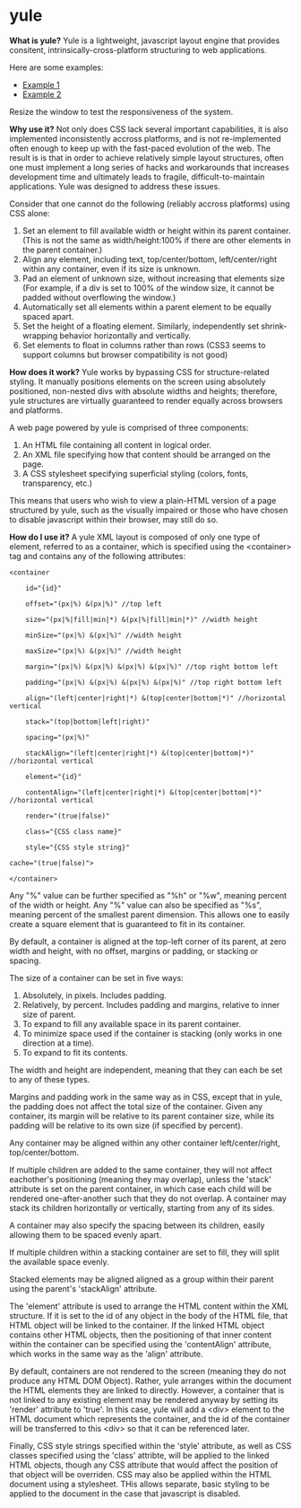 yule
====

<b>What is yule?</b>
Yule is a lightweight, javascript layout engine that provides consitent, intrinsically-cross-platform structuring to web applications.

Here are some examples:
<ul>
<li><a href="https://scratchspace.org/yule/example/index.html">Example 1</a></li>
<li><a href="https://scratchspace.org/yule/example/stacktest.html">Example 2</a></li>
</ul>
Resize the window to test the responsiveness of the system.

<b>Why use it?</b>
Not only does CSS lack several important capabilities, it is also implemented inconsistently accross platforms, and is not re-implemented often enough to keep up with the fast-paced evolution of the web. The result is is that in order to achieve relatively simple layout structures, often one must implement a long series of hacks and workarounds that increases development time and ultimately leads to fragile, difficult-to-maintain applications. Yule was designed to address these issues.

Consider that one cannot do the following (reliably accross platforms) using CSS alone:

 1. Set an element to fill available width or height within its parent container. (This is not the same as width/height:100% if there are other elements in the parent container.)
 2. Align any element, including text, top/center/bottom, left/center/right within any container, even if its size is unknown.
 3. Pad an element of unknown size, without increasing that elements size (For example, if a div is set to 100% of the window size, it cannot be padded without overflowing the window.)
 4. Automatically set all elements within a parent element to be equally spaced apart.
 5. Set the height of a floating element. Similarly, independently set shrink-wrapping behavior horizontally and vertically.
 6. Set elements to float in columns rather than rows (CSS3 seems to support columns but browser compatibility is not good)


<b>How does it work?</b>
Yule works by bypassing CSS for structure-related styling. It manually positions elements on the screen using absolutely positioned, non-nested divs with absolute widths and heights; therefore, yule structures are virtually guaranteed to render equally across browsers and platforms.

A web page powered by yule is comprised of three components:

1. An HTML file containing all content in logical order.
2. An XML file specifying how that content should be arranged on the page.
3. A CSS stylesheet specifying superficial styling (colors, fonts, transparency, etc.)

This means that users who wish to view a plain-HTML version of a page structured by yule, such as the visually impaired or those who have chosen to disable javascript within their browser, may still do so.


<b>How do I use it?</b>
A yule XML layout is composed of only one type of element, referred to as a container, which is specified using the \<container> tag and contains any of the following attributes:

    <container

        id="{id}"

        offset="(px|%) &(px|%)" //top left

        size="(px|%|fill|min|*) &(px|%|fill|min|*)" //width height
        
        minSize="(px|%) &(px|%)" //width height
        
        maxSize="(px|%) &(px|%)" //width height

        margin="(px|%) &(px|%) &(px|%) &(px|%)" //top right bottom left

        padding="(px|%) &(px|%) &(px|%) &(px|%)" //top right bottom left

        align="(left|center|right|*) &(top|center|bottom|*)" //horizontal vertical

        stack="(top|bottom|left|right)"

        spacing="(px|%)"
        
        stackAlign="(left|center|right|*) &(top|center|bottom|*)" //horizontal vertical

        element="{id}"

        contentAlign="(left|center|right|*) &(top|center|bottom|*)" //horizontal vertical

        render="(true|false)"

        class="{CSS class name}"

        style="{CSS style string}"
	
	cache="(true|false)">

    </container>

Any "%" value can be further specified as "%h" or "%w", meaning percent of the width or height.
Any "%" value can also be specified as "%s", meaning percent of the smallest parent dimension. This allows one to easily create a square element that is guaranteed to fit in its container.

By default, a container is aligned at the top-left corner of its parent, at zero width and height, with no offset, margins or padding, or stacking or spacing.

The size of a container can be set in five ways:

1. Absolutely, in pixels. Includes padding.
2. Relatively, by percent. Includes padding and margins, relative to inner size of parent.
3. To expand to fill any available space in its parent container.
4. To minimize space used if the container is stacking (only works in one direction at a time).
4. To expand to fit its contents.

The width and height are independent, meaning that they can each be set to any of these types.

Margins and padding work in the same way as in CSS, except that in yule, the padding does not affect the total size of the container. Given any container, its margin will be relative to its parent container size, while its padding will be relative to its own size (if specified by percent). 

Any container may be aligned within any other container left/center/right, top/center/bottom.

If multiple children are added to the same container, they will not affect eachother's positioning (meaning they may overlap), unless the 'stack' attribute is set on the parent container, in which case each child will be rendered one-after-another such that they do not overlap. A container may stack its children horizontally or vertically, starting from any of its sides.

A container may also specify the spacing between its children, easily allowing them to be spaced evenly apart.

If multiple children within a stacking container are set to fill, they will split the available space evenly.

Stacked elements may be aligned aligned as a group within their parent using the parent's 'stackAlign' attribute.

The 'element' attribute is used to arrange the HTML content within the XML structure. If it is set to the id of any object in the body of the HTML file, that HTML object will be linked to the container. If the linked HTML object contains other HTML objects, then the positioning of that inner content within the container can be specified using the 'contentAlign' attribute, which works in the same way as the 'align' attribute.

By default, containers are not rendered to the screen (meaning they do not produce any HTML DOM Object). Rather, yule arranges within the document the HTML elements they are linked to directly. However, a container that is not linked to any existing element may be rendered anyway by setting its 'render' attribute to 'true'. In this case, yule will add a \<div> element to the HTML document which represents the container, and the id of the container will be transferred to this \<div> so that it can be referenced later.

Finally, CSS style strings specified within the 'style' attribute, as well as CSS classes specified using the 'class' attribte, will be applied to the linked HTML objects, though any CSS attribute that would affect the position of that object will be overriden. CSS may also be applied within the HTML document using a stylesheet. THis allows separate, basic styling to be applied to the document in the case that javascript is disabled.
